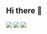 ## Hi there 👋

<a href="https://www.instagram.com/abhishek_desai2002"><img src="https://img.shields.io/badge/linkedin-%230077B5.svg?style=for-the-badge&logo=linkedin&logoColor=white"></a>
<a href="mailto:abhishekdesai363@gmail.com"><img src="https://img.shields.io/badge/Gmail-D14836?style=for-the-badge&logo=gmail&logoColor=white"></a>
<a href="https://www.instagram.com/abhishek_desai2002"><img src="https://img.shields.io/badge/instagram-E4405F?style=for-the-badge&logo=instagram&logoColor=white"></a>
<!--
**Desaiabhishek/Desaiabhishek** is a ✨ _special_ ✨ repository because its `README.md` (this file) appears on your GitHub profile.

Here are some ideas to get you started:

- 🔭 I’m currently working on ...
- 🌱 I’m currently learning ...
- 👯 I’m looking to collaborate on ...
- 🤔 I’m looking for help with ...
- 💬 Ask me about ...
- 📫 How to reach me: ...
- 😄 Pronouns: ...
- ⚡ Fun fact: ...
-->
